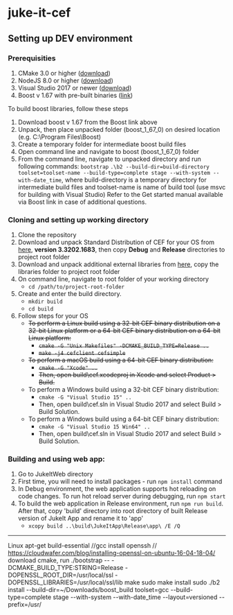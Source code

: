 # juke-it-cef

## Setting up DEV environment

### Prerequisities
1. CMake 3.0 or higher ([download](https://cmake.org/download/))
2. NodeJS 8.0 or higher ([download](https://nodejs.org/en/download/))
3. Visual Studio 2017 or newer ([download](https://visualstudio.microsoft.com/downloads/))
4. Boost v 1.67 with pre-built binaries ([link](https://www.boost.org/doc/libs/1_67_0/more/getting_started/windows.html))

To build boost libraries, follow these steps
1. Download boost v 1.67 from the Boost link above
2. Unpack, then place unpacked folder (boost_1_67_0) on desired location (e.g. C:\Program Files\Boost)
3. Create a temporary folder for intermediate boost build files
4. Open command line and navigate to boost (boost_1_67_0) folder
5. From the command line, navigate to unpacked directory and run following commands:
  `bootstrap`
  `.\b2 --build-dir=build-directory toolset=toolset-name --build-type=complete stage --with-system --with-date_time`, where build-directory is a temporary directory for intermediate build files and toolset-name is name of build tool (use msvc for building with Visual Studio)
Refer to the Get started manual available via Boost link in case of additional questions.

### Cloning and setting up working directory
1. Clone the repository
2. Download and unpack Standard Distribution of CEF for your OS from [here](http://opensource.spotify.com/cefbuilds/index.html), **version 3.3202.1683**, then copy **Debug** and **Release** directories to project root folder
3. Download and unpack additional external libraries from [here](https://www.dropbox.com/s/13az32lsxirskrf/libraries.zip?dl=0), copy the libraries folder to project root folder
4. On command line, navigate to root folder of your working directory
    * `cd /path/to/project-root-folder`
5. Create and enter the build directory.
    * `mkdir build`
    * `cd build`
6. Follow steps for your OS
    * ~~To perform a Linux build using a 32-bit CEF binary distribution on a 32-bit Linux platform or a 64-bit CEF binary distribution on a 64-bit Linux platform:~~
        * ~~`cmake -G "Unix Makefiles" -DCMAKE_BUILD_TYPE=Release ..`~~
        * ~~`make -j4 cefclient cefsimple`~~
    * ~~To perform a macOS build using a 64-bit CEF binary distribution:~~
        * ~~`cmake -G "Xcode" ..`~~
        * ~~Then, open build\cef.xcodeproj in Xcode and select Product > Build.~~
    * To perform a Windows build using a 32-bit CEF binary distribution:
        * `cmake -G "Visual Studio 15" ..`
        * Then, open build\cef.sln in Visual Studio 2017 and select Build > Build Solution.
    * To perform a Windows build using a 64-bit CEF binary distribution:
        * `cmake -G "Visual Studio 15 Win64" ..`
        * Then, open build\cef.sln in Visual Studio 2017 and select Build > Build Solution.

### Building and using web app:
1. Go to JukeItWeb directory
2. First time, you will need to install packages - run `npm install` command
3. In Debug environment, the web application supports hot reloading on code changes. To run hot reload server during debugging, run `npm start`
4. To build the web application in Release environment,  run `npm run build`. After that, copy 'build' directory into root directory of built Release version of JukeIt App and rename it to 'app'
    * `xcopy build ..\build\JukeItApp\Release\app\ /E /Q`


---------------
Linux
apt-get build-essential //gcc
install openssh // https://cloudwafer.com/blog/installing-openssl-on-ubuntu-16-04-18-04/
download cmake, 
run ./bootstrap -- -DCMAKE_BUILD_TYPE:STRING=Release -DOPENSSL_ROOT_DIR=/usr/local/ssl -DOPENSSL_LIBRARIES=/usr/local/ssl/lib
    make
    sudo make install
sudo ./b2 install --build-dir=~/Downloads/boost_build toolset=gcc --build-type=complete stage --with-system --with-date_time --layout=versioned --prefix=/usr/

